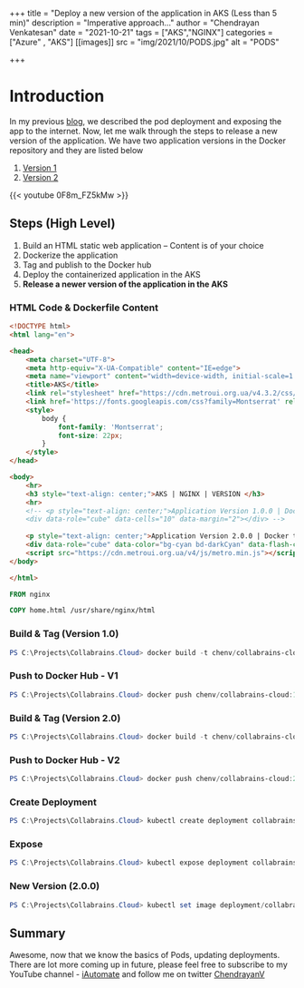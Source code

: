 +++
title = "Deploy a new version of the application in AKS (Less than 5 min)"
description = "Imperative approach..."
author = "Chendrayan Venkatesan"
date = "2021-10-21"
tags = ["AKS","NGINX"]
categories = ["Azure" , "AKS"]
[[images]]
  src = "img/2021/10/PODS.jpg"
  alt = "PODS"

+++

# Introduction

In my previous [blog](https://about-powershell.com/blog/deploy-nginx-application-in-aks-in-5-min/), we described the pod deployment and exposing the app to the internet. Now, let me walk through the steps to release a new version of the application. We have two application versions in the Docker repository and they are listed below 

1. [Version 1](https://hub.docker.com/layers/173282206/chenv/collabrains-cloud/1.0.0/images/sha256-13340e9feca2d671f8fd47c11d5f4252144c75c10efb277715e77bf9650ded91?context=repo)
2. [Version 2](https://hub.docker.com/layers/173282070/chenv/collabrains-cloud/2.0.0/images/sha256-e7d89b5670ba756860f768e6fc675adc4ade3f0ded4a224f2e608d918d838288?context=repo)

{{< youtube 0F8m_FZ5kMw >}}

## Steps (High Level)

1.	Build an HTML static web application – Content is of your choice
2.	Dockerize the application
3.	Tag and publish to the Docker hub
4.	Deploy the containerized application in the AKS
5.	**Release a newer version of the application in the AKS**

### HTML Code & Dockerfile Content

```HTML
<!DOCTYPE html>
<html lang="en">

<head>
    <meta charset="UTF-8">
    <meta http-equiv="X-UA-Compatible" content="IE=edge">
    <meta name="viewport" content="width=device-width, initial-scale=1.0">
    <title>AKS</title>
    <link rel="stylesheet" href="https://cdn.metroui.org.ua/v4.3.2/css/metro-all.min.css">
    <link href='https://fonts.googleapis.com/css?family=Montserrat' rel='stylesheet'>
    <style>
        body {
            font-family: 'Montserrat';
            font-size: 22px;
        }
    </style>
</head>

<body>
    <hr>
    <h3 style="text-align: center;">AKS | NGINX | VERSION </h3>
    <hr>
    <!-- <p style="text-align: center;">Application Version 1.0.0 | Docker tag 1.0.0</p>
    <div data-role="cube" data-cells="10" data-margin="2"></div> -->
    
    <p style="text-align: center;">Application Version 2.0.0 | Docker tag 2.0.0</p>
    <div data-role="cube" data-color="bg-cyan bd-darkCyan" data-flash-color="#aa00ff"></div>
    <script src="https://cdn.metroui.org.ua/v4/js/metro.min.js"></script>
</body>

</html>
```

```Dockerfile
FROM nginx

COPY home.html /usr/share/nginx/html
```

### Build & Tag (Version 1.0)

```PowerShell
PS C:\Projects\Collabrains.Cloud> docker build -t chenv/collabrains-cloud:1.0.0 .
```

### Push to Docker Hub - V1

```PowerShell
PS C:\Projects\Collabrains.Cloud> docker push chenv/collabrains-cloud:1.0.0
```

### Build & Tag (Version 2.0)

```PowerShell
PS C:\Projects\Collabrains.Cloud> docker build -t chenv/collabrains-cloud:2.0.0 .
```

### Push to Docker Hub - V2

```PowerShell
PS C:\Projects\Collabrains.Cloud> docker push chenv/collabrains-cloud:2.0.0
```

### Create Deployment

```PowerShell
PS C:\Projects\Collabrains.Cloud> kubectl create deployment collabrains-cloud --image=chenv/collabrains-cloud:1.0.0
```

### Expose

```PowerShell
PS C:\Projects\Collabrains.Cloud> kubectl expose deployment collabrains-cloud --type=LoadBalancer --port=80 --target-port=80 --name=collabrains-cloud-service
```

### New Version (2.0.0)

```PowerShell
PS C:\Projects\Collabrains.Cloud> kubectl set image deployment/collabrains-cloud collabrains-cloud=chenv/collabrains-cloud:2.0.0 --record=true
```

## Summary

Awesome, now that we know the basics of Pods, updating deployments. There are lot more coming up in future, please feel free to subscribe to my YouTube channel - [iAutomate](https://www.youtube.com/channel/UC22S6qPibfs1xa3MIII0JNw) and follow me on twitter [ChendrayanV](https://twitter.com/chendrayanv)